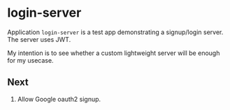 # login-server

Application `login-server` is a test app demonstrating a signup/login server. The server uses JWT.

My intention is to see whether a custom lightweight server will be enough for my usecase.

## Next

1. Allow Google oauth2 signup.


